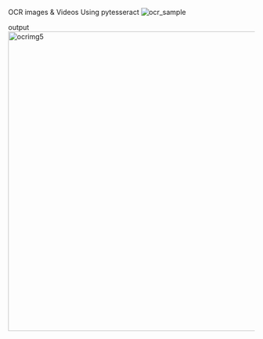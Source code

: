 OCR images & Videos Using pytesseract
![ocr_sample](https://github.com/user-attachments/assets/c30da989-d985-4b4b-b6b6-ea37ded60153)

output
<img width="611" alt="ocrimg5" src="https://github.com/user-attachments/assets/f6a0bc84-e3ba-46ec-8434-7939036a1981">
